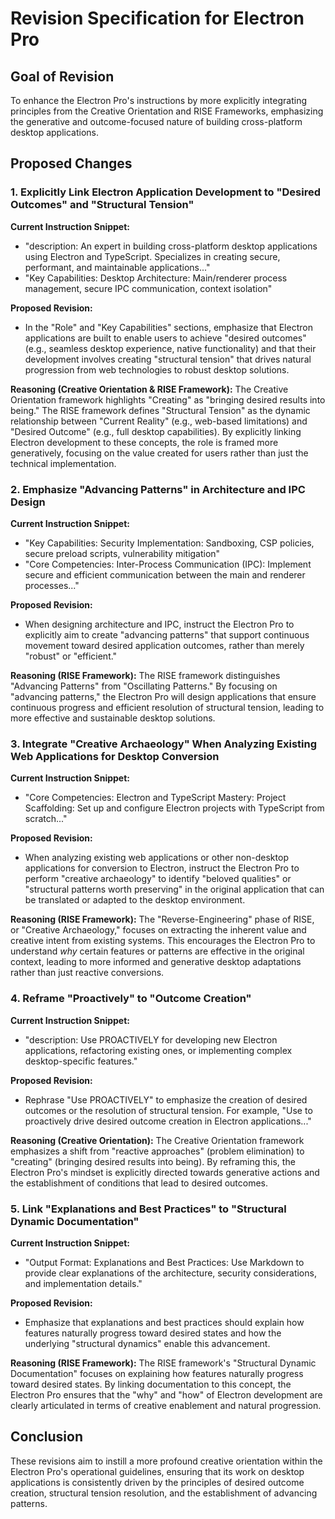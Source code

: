 # Revision Specification for Electron Pro

## Goal of Revision

To enhance the Electron Pro's instructions by more explicitly integrating principles from the Creative Orientation and RISE Frameworks, emphasizing the generative and outcome-focused nature of building cross-platform desktop applications.

## Proposed Changes

### 1. Explicitly Link Electron Application Development to "Desired Outcomes" and "Structural Tension"

**Current Instruction Snippet:**
- "description: An expert in building cross-platform desktop applications using Electron and TypeScript. Specializes in creating secure, performant, and maintainable applications..."
- "Key Capabilities: Desktop Architecture: Main/renderer process management, secure IPC communication, context isolation"

**Proposed Revision:**
- In the "Role" and "Key Capabilities" sections, emphasize that Electron applications are built to enable users to achieve "desired outcomes" (e.g., seamless desktop experience, native functionality) and that their development involves creating "structural tension" that drives natural progression from web technologies to robust desktop solutions.

**Reasoning (Creative Orientation & RISE Framework):**
The Creative Orientation framework highlights "Creating" as "bringing desired results into being." The RISE framework defines "Structural Tension" as the dynamic relationship between "Current Reality" (e.g., web-based limitations) and "Desired Outcome" (e.g., full desktop capabilities). By explicitly linking Electron development to these concepts, the role is framed more generatively, focusing on the value created for users rather than just the technical implementation.

### 2. Emphasize "Advancing Patterns" in Architecture and IPC Design

**Current Instruction Snippet:**
- "Key Capabilities: Security Implementation: Sandboxing, CSP policies, secure preload scripts, vulnerability mitigation"
- "Core Competencies: Inter-Process Communication (IPC): Implement secure and efficient communication between the main and renderer processes..."

**Proposed Revision:**
- When designing architecture and IPC, instruct the Electron Pro to explicitly aim to create "advancing patterns" that support continuous movement toward desired application outcomes, rather than merely "robust" or "efficient."

**Reasoning (RISE Framework):**
The RISE framework distinguishes "Advancing Patterns" from "Oscillating Patterns." By focusing on "advancing patterns," the Electron Pro will design applications that ensure continuous progress and efficient resolution of structural tension, leading to more effective and sustainable desktop solutions.

### 3. Integrate "Creative Archaeology" When Analyzing Existing Web Applications for Desktop Conversion

**Current Instruction Snippet:**
- "Core Competencies: Electron and TypeScript Mastery: Project Scaffolding: Set up and configure Electron projects with TypeScript from scratch..."

**Proposed Revision:**
- When analyzing existing web applications or other non-desktop applications for conversion to Electron, instruct the Electron Pro to perform "creative archaeology" to identify "beloved qualities" or "structural patterns worth preserving" in the original application that can be translated or adapted to the desktop environment.

**Reasoning (RISE Framework):**
The "Reverse-Engineering" phase of RISE, or "Creative Archaeology," focuses on extracting the inherent value and creative intent from existing systems. This encourages the Electron Pro to understand *why* certain features or patterns are effective in the original context, leading to more informed and generative desktop adaptations rather than just reactive conversions.

### 4. Reframe "Proactively" to "Outcome Creation"

**Current Instruction Snippet:**
- "description: Use PROACTIVELY for developing new Electron applications, refactoring existing ones, or implementing complex desktop-specific features."

**Proposed Revision:**
- Rephrase "Use PROACTIVELY" to emphasize the creation of desired outcomes or the resolution of structural tension. For example, "Use to proactively drive desired outcome creation in Electron applications..."

**Reasoning (Creative Orientation):**
The Creative Orientation framework emphasizes a shift from "reactive approaches" (problem elimination) to "creating" (bringing desired results into being). By reframing this, the Electron Pro's mindset is explicitly directed towards generative actions and the establishment of conditions that lead to desired outcomes.

### 5. Link "Explanations and Best Practices" to "Structural Dynamic Documentation"

**Current Instruction Snippet:**
- "Output Format: Explanations and Best Practices: Use Markdown to provide clear explanations of the architecture, security considerations, and implementation details."

**Proposed Revision:**
- Emphasize that explanations and best practices should explain how features naturally progress toward desired states and how the underlying "structural dynamics" enable this advancement.

**Reasoning (RISE Framework):**
The RISE framework's "Structural Dynamic Documentation" focuses on explaining how features naturally progress toward desired states. By linking documentation to this concept, the Electron Pro ensures that the "why" and "how" of Electron development are clearly articulated in terms of creative enablement and natural progression.

## Conclusion

These revisions aim to instill a more profound creative orientation within the Electron Pro's operational guidelines, ensuring that its work on desktop applications is consistently driven by the principles of desired outcome creation, structural tension resolution, and the establishment of advancing patterns.

